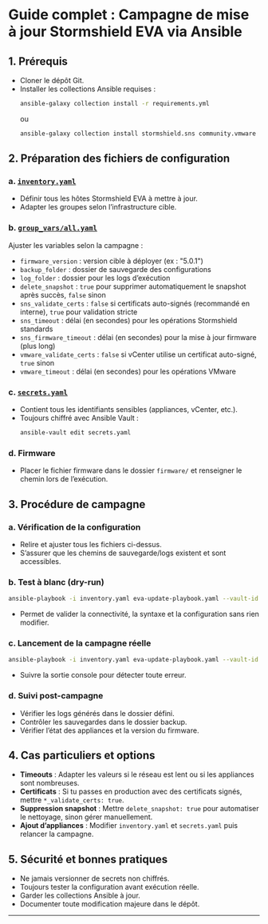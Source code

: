 # Guide complet : Campagne de mise à jour Stormshield EVA via Ansible

## 1. Prérequis

- Cloner le dépôt Git.
- Installer les collections Ansible requises :
  ```bash
  ansible-galaxy collection install -r requirements.yml
  ```
  ou
  ```bash
  ansible-galaxy collection install stormshield.sns community.vmware
  ```

## 2. Préparation des fichiers de configuration

### a. [`inventory.yaml`](../inventory.yaml)
- Définir tous les hôtes Stormshield EVA à mettre à jour.
- Adapter les groupes selon l’infrastructure cible.

### b. [`group_vars/all.yaml`](../group_vars/all.yaml)
Ajuster les variables selon la campagne :
- `firmware_version` : version cible à déployer (ex : "5.0.1")
- `backup_folder` : dossier de sauvegarde des configurations
- `log_folder` : dossier pour les logs d’exécution
- `delete_snapshot` : `true` pour supprimer automatiquement le snapshot après succès, `false` sinon
- `sns_validate_certs` : `false` si certificats auto-signés (recommandé en interne), `true` pour validation stricte
- `sns_timeout` : délai (en secondes) pour les opérations Stormshield standards
- `sns_firmware_timeout` : délai (en secondes) pour la mise à jour firmware (plus long)
- `vmware_validate_certs` : `false` si vCenter utilise un certificat auto-signé, `true` sinon
- `vmware_timeout` : délai (en secondes) pour les opérations VMware

### c. [`secrets.yaml`](../secrets.yaml)
- Contient tous les identifiants sensibles (appliances, vCenter, etc.).
- Toujours chiffré avec Ansible Vault :
  ```bash
  ansible-vault edit secrets.yaml
  ```

### d. Firmware
- Placer le fichier firmware dans le dossier `firmware/` et renseigner le chemin lors de l’exécution.

## 3. Procédure de campagne

### a. Vérification de la configuration
- Relire et ajuster tous les fichiers ci-dessus.
- S’assurer que les chemins de sauvegarde/logs existent et sont accessibles.

### b. Test à blanc (dry-run)
```bash
ansible-playbook -i inventory.yaml eva-update-playbook.yaml --vault-id @prompt --check
```
- Permet de valider la connectivité, la syntaxe et la configuration sans rien modifier.

### c. Lancement de la campagne réelle
```bash
ansible-playbook -i inventory.yaml eva-update-playbook.yaml --vault-id @prompt
```
- Suivre la sortie console pour détecter toute erreur.

### d. Suivi post-campagne
- Vérifier les logs générés dans le dossier défini.
- Contrôler les sauvegardes dans le dossier backup.
- Vérifier l’état des appliances et la version du firmware.

## 4. Cas particuliers et options

- **Timeouts** : Adapter les valeurs si le réseau est lent ou si les appliances sont nombreuses.
- **Certificats** : Si tu passes en production avec des certificats signés, mettre `*_validate_certs: true`.
- **Suppression snapshot** : Mettre `delete_snapshot: true` pour automatiser le nettoyage, sinon gérer manuellement.
- **Ajout d’appliances** : Modifier `inventory.yaml` et `secrets.yaml` puis relancer la campagne.

## 5. Sécurité et bonnes pratiques

- Ne jamais versionner de secrets non chiffrés.
- Toujours tester la configuration avant exécution réelle.
- Garder les collections Ansible à jour.
- Documenter toute modification majeure dans le dépôt.

---